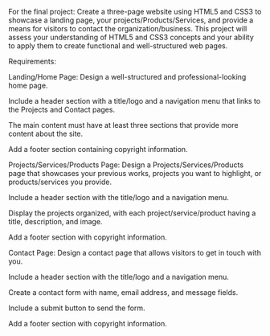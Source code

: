 For the final project: Create a three-page website using HTML5 and CSS3 to showcase a landing page, your projects/Products/Services, and provide a means for visitors to contact the organization/business. This project will assess your understanding of HTML5 and CSS3 concepts and your ability to apply them to create functional and well-structured web pages.

Requirements:

Landing/Home Page:
Design a well-structured and professional-looking home page.

Include a header section with a title/logo and a navigation menu that links to the Projects and Contact pages.

The main content must have at least three sections that provide more content about the site.

Add a footer section containing copyright information.

Projects/Services/Products Page:
Design a Projects/Services/Products page that showcases your previous works, projects you want to highlight, or products/services you provide.

Include a header section with the title/logo and a navigation menu.

Display the projects organized, with each project/service/product having a title, description, and image.

Add a footer section with copyright information.

Contact Page:
Design a contact page that allows visitors to get in touch with you.

Include a header section with the title/logo and a navigation menu.

Create a contact form with name, email address, and message fields.

Include a submit button to send the form.

Add a footer section with copyright information.
